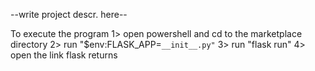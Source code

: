 --write project descr. here--

To execute the program
1> open powershell and cd to the marketplace directory
2> run "$env:FLASK_APP=`__init__.py"`
3> run "flask run"
4> open the link flask returns
